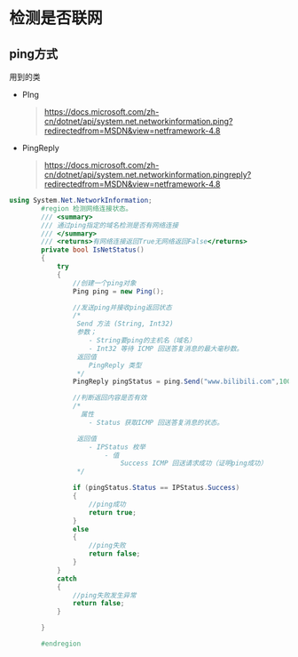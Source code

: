 # 检测是否联网

## ping方式

用到的类

- PIng

  > https://docs.microsoft.com/zh-cn/dotnet/api/system.net.networkinformation.ping?redirectedfrom=MSDN&view=netframework-4.8

- PingReply

  > https://docs.microsoft.com/zh-cn/dotnet/api/system.net.networkinformation.pingreply?redirectedfrom=MSDN&view=netframework-4.8

```csharp
using System.Net.NetworkInformation;       
        #region 检测网络连接状态。
        /// <summary>
        /// 通过ping指定的域名检测是否有网络连接
        /// </summary>
        /// <returns>有网络连接返回True无网络返回False</returns>
        private bool IsNetStatus()
        {
            try
            {
                //创建一个ping对象
                Ping ping = new Ping();

                //发送ping并接收ping返回状态
                /*
                 Send 方法 (String, Int32)
                 参数；
                    - String要ping的主机名（域名）
                    - Int32 等待 ICMP 回送答复消息的最大毫秒数。
                 返回值
                    PingReply 类型
                 */
                PingReply pingStatus = ping.Send("www.bilibili.com",1000);

                //判断返回内容是否有效
                /*
                  属性
                    - Status 获取ICMP 回送答复消息的状态。

                 返回值
                    - IPStatus 枚举
                        - 值
                            Success ICMP 回送请求成功（证明ping成功）
                 */

                if (pingStatus.Status == IPStatus.Success)
                {
                    //ping成功
                    return true;
                }
                else
                {
                    //ping失败
                    return false;
                }
            }
            catch 
            {
                //ping失败发生异常
                return false;
            }

        }

        #endregion
```

